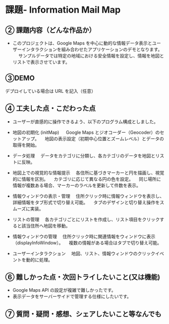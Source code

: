 # 課題- Information Mail Map

## ② 課題内容（どんな作品か）

- このプロジェクトは、Google Maps を中心に動的な情報データ表示とユーザーインタラクションを組み合わせたアプリケーションのデモとなります。
  　 サンプルデータでは特定の地域における安全情報を設定し、情報を地図とリストで表示させています。

## ③DEMO

デプロイしている場合は URL を記入（任意）

## ④ 工夫した点・こだわった点

- ユーザーが直感的に操作できるよう、以下のプログラム構成としました。

- 地図の初期化 (initMap)
  　 Google Maps とジオコーダー（Geocoder）のセットアップ。
  　地図の表示設定（初期中心位置とズームレベル）とデータの取得を開始。

- データ処理
  　データをカテゴリに分類し、各カテゴリのデータを地図とリストに反映。

- 地図上での視覚的な情報提示
  　各住所に基づきマーカーと円を描画し、視覚的に情報を区別。
  　カテゴリに応じて異なる円の色を設定。
  　同じ場所に情報が複数ある場合、マーカーのラベルを更新して件数を表示。

- 情報ウィンドウの表示・管理
  　住所クリック時に情報ウィンドウを表示し、詳細情報をタブ形式で切り替え可能。
  　タブのデザインと切り替え操作をスムーズに実装。

- リストの管理
  　各カテゴリごとにリストを作成し、リスト項目をクリックすると該当住所へ地図を移動。

- 情報ウィンドウの管理
  　住所クリック時に関連情報をウィンドウに表示（displayInfoWindow）。
  　複数の情報がある場合はタブで切り替え可能。

- ユーザーインタラクション
  　地図、リスト、情報ウィンドウのクリックイベントを動的に処理。

## ⑥ 難しかった点・次回トライしたいこと(又は機能)

- Google Maps API の設定が複雑で難しかったです。
- 表示データをサーバーサイドで管理する仕様にしたいです。

## ⑦ 質問・疑問・感想、シェアしたいこと等なんでも
